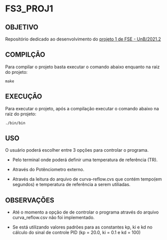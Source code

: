 # FS3_PROJ1

## OBJETIVO

Repositório dedicado ao desenvolvimento do [projeto 1 de FSE - UnB/2021.2](https://gitlab.com/fse_fga/trabalhos-2021_2/trabalho-1-2021-2)

## COMPILÇÃO
Para compilar o projeto basta executar o comando abaixo enquanto na raiz do projeto:

```terminal
make
```

## EXECUÇÃO
Para executar o projeto, após a compilação executar o comando abaixo na raiz do projeto:

```terminal
./bin/bin
```

## USO
O usuário poderá escolher entre 3 opções para controlar o programa. 
- Pelo terminal onde poderá definir uma temperatura de referência (TR). 

- Através do Potênciometro externo.

- Através da leitura do arquivo de curva-reflow.cvs que contém tempo(em segundos) e temperatura de referência a serem utiliadas.

## OBSERVAÇÕES
- Até o momento a opção de de controlar o programa através do arquivo curva_reflow.csv não foi implementado.

- Se está utilizando valores padrões para as constantes kp, ki e kd no cálculo do sinal de controle PID (kp = 20.0, ki = 0.1 e kd = 100)
